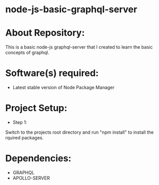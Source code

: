 # node-js-basic-graphql-server

# About Repository:
This is a basic node-js graphql-server that I created to learn the basic concepts of graphql.

# Software(s) required:
* Latest stable version of Node Package Manager

# Project Setup:

* Step 1:

Switch to the projects root directory and run "npm install" to install the rquired packages.

# Dependencies:
* GRAPHQL
* APOLLO-SERVER
